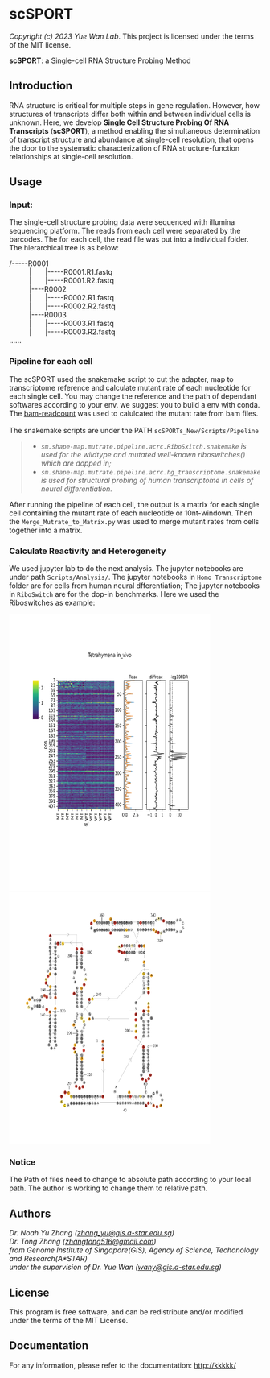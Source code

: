# scSPORT
*Copyright (c) 2023 Yue Wan Lab*. This project is licensed under the terms of the MIT license.

__scSPORT__: a Single-cell RNA Structure Probing Method

## Introduction

RNA structure is critical for multiple steps in gene regulation. However, how structures of transcripts differ both within and between individual cells is unknown. Here, we develop __Single Cell Structure Probing Of RNA Transcripts__ (__scSPORT__), a method enabling the simultaneous determination of transcript structure and abundance at single-cell resolution, that opens the door to the systematic characterization of RNA structure-function relationships at single-cell resolution. 

## Usage
### Input:
The single-cell structure probing data were sequenced with illumina sequencing platform. The reads from each cell were separated by the barcodes. The for each cell, the read file was put into a individual folder. The hierarchical tree is as below:

/-----R0001  
&nbsp;&nbsp;&nbsp;&nbsp;&nbsp;&nbsp;&nbsp;&nbsp;&nbsp;&nbsp;|&nbsp;&nbsp;&nbsp;&nbsp;&nbsp;&nbsp;&nbsp;|-----R0001.R1.fastq   
&nbsp;&nbsp;&nbsp;&nbsp;&nbsp;&nbsp;&nbsp;&nbsp;&nbsp;&nbsp;|&nbsp;&nbsp;&nbsp;&nbsp;&nbsp;&nbsp;&nbsp;|-----R0001.R2.fastq  
&nbsp;&nbsp;&nbsp;&nbsp;&nbsp;&nbsp;&nbsp;&nbsp;&nbsp;&nbsp;|----R0002  
&nbsp;&nbsp;&nbsp;&nbsp;&nbsp;&nbsp;&nbsp;&nbsp;&nbsp;&nbsp;|&nbsp;&nbsp;&nbsp;&nbsp;&nbsp;&nbsp;&nbsp;|-----R0002.R1.fastq  
&nbsp;&nbsp;&nbsp;&nbsp;&nbsp;&nbsp;&nbsp;&nbsp;&nbsp;&nbsp;|&nbsp;&nbsp;&nbsp;&nbsp;&nbsp;&nbsp;&nbsp;|-----R0002.R2.fastq  
&nbsp;&nbsp;&nbsp;&nbsp;&nbsp;&nbsp;&nbsp;&nbsp;&nbsp;&nbsp;|----R0003   
&nbsp;&nbsp;&nbsp;&nbsp;&nbsp;&nbsp;&nbsp;&nbsp;&nbsp;&nbsp;|&nbsp;&nbsp;&nbsp;&nbsp;&nbsp;&nbsp;&nbsp;|-----R0003.R1.fastq  
&nbsp;&nbsp;&nbsp;&nbsp;&nbsp;&nbsp;&nbsp;&nbsp;&nbsp;&nbsp;|&nbsp;&nbsp;&nbsp;&nbsp;&nbsp;&nbsp;&nbsp;|-----R0003.R2.fastq  
......
&nbsp;&nbsp;&nbsp;&nbsp;
### Pipeline for each cell
The scSPORT used the snakemake script to cut the adapter, map to transcriptome reference and calculate mutant rate of each nucleotide for each single cell. You may change the reference and the path of dependant softwares according to your env. we suggest you to build a env with conda. The [bam-readcount](https://github.com/genome/bam-readcount) was used to calulcated the mutant rate from bam files. 
&nbsp;&nbsp;&nbsp;&nbsp;  
The snakemake scripts are under the PATH ```scSPORTs_New/Scripts/Pipeline```  
>+ *```sm.shape-map.mutrate.pipeline.acrc.RiboSxitch.snakemake``` is used for the wildtype and mutated well-known riboswitches() which are dopped in;*  
>+ *```sm.shape-map.mutrate.pipeline.acrc.hg_transcriptome.snakemake``` is used for structural probing of human transcriptome in cells of neural differentiation.*  

After running the pipeline of each cell, the output is a matrix for each single cell containing the mutant rate of each nucleotide or 10nt-windown. Then the ```Merge_Mutrate_to_Matrix.py``` was used to merge mutant rates from cells together into a matrix. 
&nbsp;&nbsp;&nbsp;&nbsp;
### Calculate Reactivity and Heterogeneity
We used jupyter lab to do the next analysis. The jupyter notebooks are under path ```Scripts/Analysis/```. The jupyter notebooks in ```Homo Transcriptome``` folder are for cells from human neural dfferentiation; The jupyter notebooks in ```RiboSwitch``` are for the dop-in benchmarks. Here we used the Riboswitches as example:
<p float="left">
  <img src="/Figures/Reactivity_Heatmaps_of_Riboswitches/reac_heatmap.gNorm.with_statTest.Tetrahymena - cover.svg" width="400" height="550"/>
  <img src="/Figures/Reactivity_on_Secondary_Structure/tetrahymena_from_ashley.in_vivo.WT.svg" width="400" height="500"/> 
</p>   

### Notice
The Path of files need to change to absolute path according to your local path. The author is working to change them to relative path. 

## Authors

*Dr. Noah Yu Zhang (zhang_yu@gis.a-star.edu.sg)*  
*Dr. Tong Zhang (zhangtong516@gmail.com)*  
*from Genome Institute of Singapore(GIS), Agency of Science, Techonology and Research(A\*STAR)*   
*under the supervision of Dr. Yue Wan (wany@gis.a-star.edu.sg)*


## License

This program is free software, and can be redistribute and/or modified under the terms of the MIT License.

## Documentation

For any information, please refer to the documentation: <http://kkkkk/>
